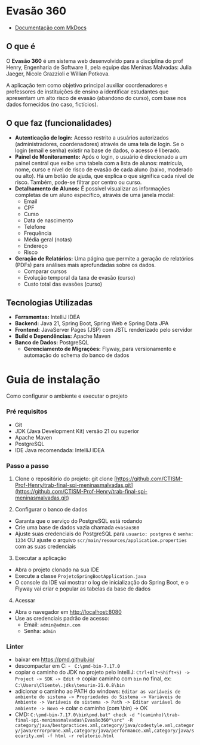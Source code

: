 # Evasão 360

 - [Documentação com MkDocs](https://ctism-prof-henry.github.io/trab-final-spi-meninasmalvadas/)

## O que é

O **Evasão 360** é um sistema web desenvolvido para a disciplina do prof Henry, Engenharia de Software II, pela equipe das Meninas Malvadas: Julia Jaeger, Nicole Grazzioli e Willian Potkova. 

A aplicação tem como objetivo principal auxiliar coordenadores e professores de instituições de ensino a identificar estudantes que apresentam um alto risco de evasão (abandono do curso), com base nos dados fornecidos (no caso, fictícios).

## O que faz (funcionalidades)

* **Autenticação de login:** Acesso restrito a usuários autorizados (administradores, coordenadores) através de uma tela de login. Se o login (email e senha) existir na base de dados, o acesso é liberado.
* **Painel de Monitoramento:** Após o login, o usuário é direcionado a um painel central que exibe uma tabela com a lista de alunos: matrícula, nome, curso e nível de risco de evasão de cada aluno (baixo, moderado ou alto). Há um botão de ajuda, que explica o que significa cada nível de risco. Também, pode-se filtrar por centro ou curso.
* **Detalhamento de Alunos:** É possível visualizar as informações completas de um aluno específico, através de uma janela modal:
    * Email
    * CPF
    * Curso
    * Data de nascimento
    * Telefone
    * Frequência
    * Média geral (notas)
    * Endereço
    * Risco
* **Geração de Relatórios:** Uma página que permite a geração de relatórios (PDFs) para análises mais aprofundadas sobre os dados.
    * Comparar cursos
    * Evolução temporal da taxa de evasão (curso)
    * Custo total das evasões (curso)

## Tecnologias Utilizadas

* **Ferramentas:** IntelliJ IDEA
* **Backend:** Java 21, Spring Boot, Spring Web e Spring Data JPA
* **Frontend:** JavaServer Pages (JSP) com JSTL renderizado pelo servidor
* **Build e Dependências:** Apache Maven
* **Banco de Dados:** PostgreSQL
    * **Gerenciamento de Migrações:** Flyway, para versionamento e automação do schema do banco de dados


# Guia de instalação
Como configurar o ambiente e executar o projeto

### Pré requisitos
* Git
* JDK (Java Development Kit) versão 21 ou superior
* Apache Maven
* PostgreSQL
* IDE Java recomendada: IntelliJ IDEA

### Passo a passo
1. Clone o repositório do projeto:
git clone [https://github.com/CTISM-Prof-Henry/trab-final-spi-meninasmalvadas.git](https://github.com/CTISM-Prof-Henry/trab-final-spi-meninasmalvadas.git)

2. Configurar o banco de dados
* Garanta que o serviço do PostgreSQL está rodando
* Crie uma base de dados vazia chamada ```evasao360```
* Ajuste suas credenciais do PostgreSQL para ```usuario: postgres``` e ```senha: 1234``` OU ajuste o arquivo ```scr/main/resources/application.properties``` com as suas credenciais

3. Executar a aplicação
* Abra o projeto clonado na sua IDE
* Execute a classe ```ProjetoSpringBootApplication.java```
* O console da IDE vai mostrar o log de inicialização do Spring Boot, e o Flyway vai criar e popular as tabelas da base de dados

4. Acessar
* Abra o navegador em [http://localhost:8080](http://localhost:8080)
* Use as credenciais padrão de acesso:
    * Email: ```admin@admin.com```
    * Senha: ```admin```

 ### Linter
 - baixar em https://pmd.github.io/
 - descompactar em C: - ``` C:\pmd-bin-7.17.0```
 - copiar o caminho do JDK no projeto pelo IntelliJ: ```Ctrl+Alt+Shift+S) -> Project -> SDK -> Edit``` -> copiar caminho com ```bin``` no final, ex: ```C:\Users\Cliente\.jdks\temurin-21.0.8\bin```
 - adicionar o caminho ao PATH do windows: ```Editar as variáveis de ambiente do sistema -> Propriedades do Sistema -> Variáveis de Ambiente -> Variáveis do sistema -> Path -> Editar variável de ambiente -> Novo``` -> colar o caminho (com \bin) -> OK
 - CMD: ```C:\pmd-bin-7.17.0\bin\pmd.bat" check -d "(caminho)\trab-final-spi-meninasmalvadas\Evasão360°\src" -R category/java/bestpractices.xml,category/java/codestyle.xml,category/java/errorprone.xml,category/java/performance.xml,category/java/security.xml -f html -r relatorio.html```

